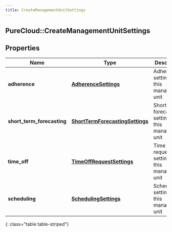 ```yaml
---
title: CreateManagementUnitSettings
---
```

## PureCloud::CreateManagementUnitSettings

## Properties

|Name | Type | Description | Notes|
|------------ | ------------- | ------------- | -------------|
| **adherence** | [**AdherenceSettings**](AdherenceSettings.html) | Adherence settings for this management unit | [optional] |
| **short_term_forecasting** | [**ShortTermForecastingSettings**](ShortTermForecastingSettings.html) | Short term forecasting settings for this management unit | [optional] |
| **time_off** | [**TimeOffRequestSettings**](TimeOffRequestSettings.html) | Time off request settings for this management unit | [optional] |
| **scheduling** | [**SchedulingSettings**](SchedulingSettings.html) | Scheduling settings for this management unit | [optional] |
{: class="table table-striped"}


